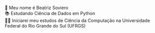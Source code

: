 👋 Meu nome é Beatriz Soviero  
📚 Estudando Ciência de Dados em Python  
👩‍💻 Iniciarei meu estudos de Ciência da Computação na Universidade Federal do Rio Grande do Sul (UFRGS)  
